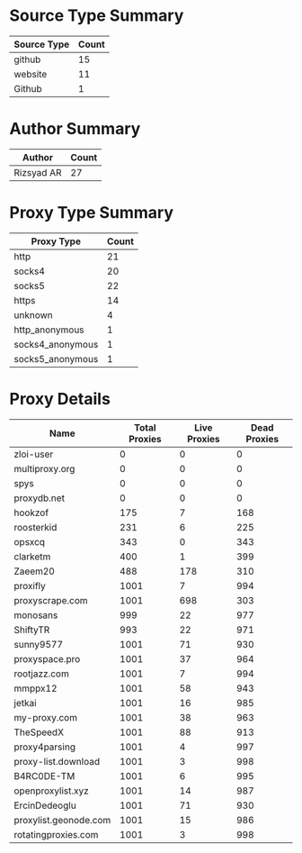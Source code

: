 # Source Type Summary

| Source Type | Count |
|-------------|-------|
| github | 15 |
| website | 11 |
| Github | 1 |


# Author Summary

| Author | Count |
|--------|-------|
| Rizsyad AR | 27 |


# Proxy Type Summary

| Proxy Type | Count |
|------------|-------|
| http | 21 |
| socks4 | 20 |
| socks5 | 22 |
| https | 14 |
| unknown | 4 |
| http_anonymous | 1 |
| socks4_anonymous | 1 |
| socks5_anonymous | 1 |


# Proxy Details

| Name | Total Proxies | Live Proxies | Dead Proxies |
|------|---------------|--------------|---------------|
| zloi-user | 0 | 0 | 0 |
| multiproxy.org | 0 | 0 | 0 |
| spys | 0 | 0 | 0 |
| proxydb.net | 0 | 0 | 0 |
| hookzof | 175 | 7 | 168 |
| roosterkid | 231 | 6 | 225 |
| opsxcq | 343 | 0 | 343 |
| clarketm | 400 | 1 | 399 |
| Zaeem20 | 488 | 178 | 310 |
| proxifly | 1001 | 7 | 994 |
| proxyscrape.com | 1001 | 698 | 303 |
| monosans | 999 | 22 | 977 |
| ShiftyTR | 993 | 22 | 971 |
| sunny9577 | 1001 | 71 | 930 |
| proxyspace.pro | 1001 | 37 | 964 |
| rootjazz.com | 1001 | 7 | 994 |
| mmppx12 | 1001 | 58 | 943 |
| jetkai | 1001 | 16 | 985 |
| my-proxy.com | 1001 | 38 | 963 |
| TheSpeedX | 1001 | 88 | 913 |
| proxy4parsing | 1001 | 4 | 997 |
| proxy-list.download | 1001 | 3 | 998 |
| B4RC0DE-TM | 1001 | 6 | 995 |
| openproxylist.xyz | 1001 | 14 | 987 |
| ErcinDedeoglu | 1001 | 71 | 930 |
| proxylist.geonode.com | 1001 | 15 | 986 |
| rotatingproxies.com | 1001 | 3 | 998 |
